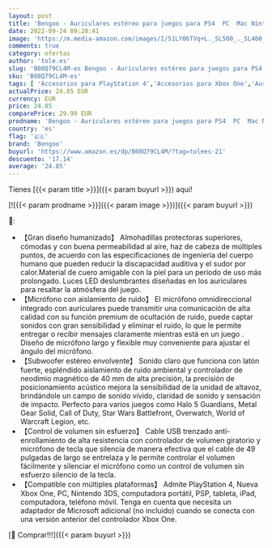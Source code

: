 ```yaml
---
layout: post
title: 'Bengoo - Auriculares estéreo para juegos para PS4  PC  Mac Nintendo  controlador Xbox One  cancelación de ruido con micrófono  luz LED  sonido envolvente de graves'
date: 2022-09-24 09:20:41
image: 'https://m.media-amazon.com/images/I/51LY06TVq+L._SL500_._SL400_.jpg'
comments: true
category: ofertas
author: 'tole.es'
slug: 'B08Q79CL4M-es Bengoo - Auriculares estéreo para juegos para PS4 PC Mac...'
sku: 'B08Q79CL4M-es'
tags: [ 'Accesorios para PlayStation 4','Accesorios para Xbox One','Auriculares gaming con micrófono para PlayStation 4','Auriculares gaming para Xbox One','Electrónica','Hardware y juegos para PlayStation 4','Hardware y juegos para Xbox One','Videojuegos','bengoo','nintendo','ps4','xbox','🇪🇸', ]
actualPrice: 24.85 EUR
currency: EUR
price: 24.85
comparePrice: 29.99 EUR
prodname: 'Bengoo - Auriculares estéreo para juegos para PS4  PC  Mac Nintendo  controlador Xbox One  cancelación de ruido con micrófono  luz LED  sonido envolvente de graves'
country: 'es'
flag: '🇪🇸'
brand: 'Bengoo'
buyurl: 'https://www.amazon.es/dp/B08Q79CL4M/?tag=tolees-21'
descuento: '17.14'
average: '24.85'
---
```


Tienes [{{< param title >}}]({{< param buyurl >}}) aqui!

[![{{< param prodname >}}]({{< param image >}})]({{< param buyurl >}})

🔎:

- 【Gran diseño humanizado】 Almohadillas protectoras superiores, cómodas y con buena permeabilidad al aire, haz de cabeza de múltiples puntos, de acuerdo con las especificaciones de ingeniería del cuerpo humano que pueden reducir la discapacidad auditiva y el sudor por calor.Material de cuero amigable con la piel para un período de uso más prolongado. Luces LED deslumbrantes diseñadas en los auriculares para resaltar la atmósfera del juego.
- 【Micrófono con aislamiento de ruido】 El micrófono omnidireccional integrado con auriculares puede transmitir una comunicación de alta calidad con su función premium de ocultación de ruido, puede captar sonidos con gran sensibilidad y eliminar el ruido, lo que le permite entregar o recibir mensajes claramente mientras está en un juego . Diseño de micrófono largo y flexible muy conveniente para ajustar el ángulo del micrófono.
- 【Subwoofer estéreo envolvente】 Sonido claro que funciona con latón fuerte, espléndido aislamiento de ruido ambiental y controlador de neodimio magnético de 40 mm de alta precisión, la precisión de posicionamiento acústico mejora la sensibilidad de la unidad de altavoz, brindándole un campo de sonido vívido, claridad de sonido y sensación de impacto. Perfecto para varios juegos como Halo 5 Guardians, Metal Gear Solid, Call of Duty, Star Wars Battlefront, Overwatch, World of Warcraft Legion, etc.
- 【Control de volumen sin esfuerzo】 Cable USB trenzado anti-enrollamiento de alta resistencia con controlador de volumen giratorio y micrófono de tecla que silencia de manera efectiva que el cable de 49 pulgadas de largo se entrelaza y le permite controlar el volumen fácilmente y silenciar el micrófono como un control de volumen sin esfuerzo silencio de la tecla.
- 【Compatible con múltiples plataformas】 Admite PlayStation 4, Nueva Xbox One, PC, Nintendo 3DS, computadora portátil, PSP, tableta, iPad, computadora, teléfono móvil. Tenga en cuenta que necesita un adaptador de Microsoft adicional (no incluido) cuando se conecta con una versión anterior del controlador Xbox One.

[🛒 Comprar!!!]({{< param buyurl >}})

